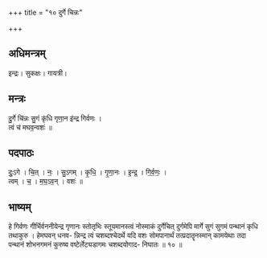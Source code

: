 +++
title = "१० दुर्गे चिन्नः"

+++
## अधिमन्त्रम्
इन्द्रः। सुकक्षः। गायत्री।

## मन्त्रः
दु॒र्गे चि॑न्नः सु॒गं कृ॑धि गृणा॒न इ॑न्द्र गिर्वणः ।  
त्वं च॑ मघव॒न्वशः॑ ॥

## पदपाठः
दुः॒ऽगे । चि॒त् । नः॒ । सु॒ऽगम् । कृ॒धि॒ । गृ॒णा॒नः । इ॒न्द्र॒ । गि॒र्व॒णः॒ ।  
त्वम् । च॒ । म॒घ॒ऽव॒न् । वशः॑ ॥

## भाष्यम्
हे गिर्वणः गीर्भिर्वननीयेन्द्र गृणानः स्तोतृभिः स्तूयमानस्त्वं नोस्माकं दुर्गेचित् दुर्गमेपि मार्गे सुगं सुगमं पन्थानं कृधि तथाकुरु । हेमघवन् धनव- न्निन्द्र त्वं चशब्दश्चेदर्थे यदि वशः सोमपानार्थं तत्प्रदातॄनस्मान् कामयेथाः तदा पन्थानं शोभनगमनं कुरुष्व वष्टेर्लेट्यडागमः चशब्दयोगाद- निघातः ॥ १० ॥